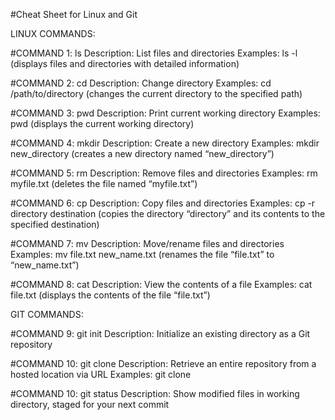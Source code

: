 #Cheat Sheet for Linux and Git

LINUX COMMANDS:

#COMMAND 1: ls
Description: List files and directories
Examples: ls -l (displays files and directories with detailed information)

#COMMAND 2: cd
Description: Change directory
Examples: cd /path/to/directory (changes the current directory to the specified path)

#COMMAND 3: pwd
Description: Print current working directory
Examples: pwd (displays the current working directory)

#COMMAND 4: mkdir
Description: Create a new directory
Examples: mkdir new_directory (creates a new directory named “new_directory”)

#COMMAND 5: rm
Description: Remove files and directories
Examples: rm myfile.txt (deletes the file named “myfile.txt”)

#COMMAND 6: cp
Description: Copy files and directories
Examples: cp -r directory destination (copies the directory “directory” and its contents to the specified destination)

#COMMAND 7: mv
Description: Move/rename files and directories
Examples: mv file.txt new_name.txt (renames the file “file.txt” to “new_name.txt”)

#COMMAND 8: cat
Description: View the contents of a file
Examples: cat file.txt (displays the contents of the file “file.txt”)


GIT COMMANDS:

#COMMAND 9: git init
Description: Initialize an existing directory as a Git repository

#COMMAND 10: git clone
Description: Retrieve an entire repository from a hosted location via URL
Examples: git clone <URL>

#COMMAND 10: git status
Description: Show modified files in working directory, staged for your next commit


